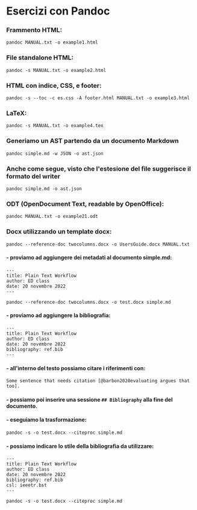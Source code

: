 # Esercizi con Pandoc

### Frammento HTML:

```
pandoc MANUAL.txt -o example1.html
```

### File standalone HTML:

```
pandoc -s MANUAL.txt -o example2.html
```

### HTML con indice, CSS, e footer:

```
pandoc -s --toc -c es.css -A footer.html MANUAL.txt -o example3.html
```

### LaTeX:

```
pandoc -s MANUAL.txt -o example4.tex
```

### Generiamo un AST partendo da un documento Markdown

```
pandoc simple.md -w JSON -o ast.json
```

### Anche come segue, visto che l'estesione del file suggerisce il formato del writer  

```
pandoc simple.md -o ast.json
```

### ODT (OpenDocument Text, readable by OpenOffice):

```
pandoc MANUAL.txt -o example21.odt
```

### Docx utilizzando un template docx:

```
pandoc --reference-doc twocolumns.docx -o UsersGuide.docx MANUAL.txt
```

#### - proviamo ad aggiungere dei metadati al documento simple.md:

```
---  
title: Plain Text Workflow  
author: ED class 
date: 20 novembre 2022  
---  

```

```
pandoc --reference-doc twocolumns.docx -o test.docx simple.md
```

#### - proviamo ad aggiungere la bibliografia:

```
---  
title: Plain Text Workflow  
author: ED class 
date: 20 novembre 2022  
bibliography: ref.bib
---  

```

#### - all'interno del testo possiamo citare i riferimenti con:


```
Some sentence that needs citation [@barbon2020evaluating argues that too].
```

#### - possiamo poi inserire una sessione `## Bibliography` alla fine del documento.


#### - eseguiamo la trasformazione: 

```
pandoc -s -o test.docx --citeproc simple.md
```

#### - possiamo indicare lo stile della bibliografia da utilizzare: 

```
---  
title: Plain Text Workflow  
author: ED class 
date: 20 novembre 2022  
bibliography: ref.bib
csl: ieeetr.bst
---  

```

```
pandoc -s -o test.docx --citeproc simple.md
```
